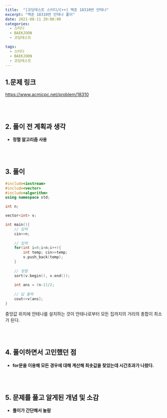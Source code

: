 ```yaml
---
title:  "[코딩테스트 스터디/C++] 백준 18310번 안테나"
excerpt: "백준 18310번 안테나 풀이"
date: 2021-08-11 20:00:00
categories:
  - 스터디
  - BAEKJOON
  - 코딩테스트

tags:
  - 스터디
  - BAEKJOON
  - 코딩테스트
---
```


## 1.문제 링크

https://www.acmicpc.net/problem/18310

<br>
<br>

## 2. 풀이 전 계획과 생각

- **정렬 알고리즘 사용**


<br>
<br>

## 3. 풀이

```cpp
#include<iostream>
#include<vector>
#include<algorithm>
using namespace std;

int n;

vector<int> v;

int main(){
	// 입력  
	cin>>n;
	
	// 입력  
	for(int i=0;i<n;i++){
		int temp; cin>>temp;
		v.push_back(temp);
	}
	
	// 정렬  
	sort(v.begin(), v.end());
	
	int ans = (n-1)/2;
	
	// 답 출력  
	cout<<v[ans];
} 
```
중앙값 위치에 안테나를 설치하는 것이 안테나로부터 모든 집까지의 거리의 총합이 최소가 된다.

<br>
<br>

## 4. 풀이하면서 고민했던 점

- **for문을 이용해 모든 경우에 대해 계산해 최솟값을 찾았는데 시간초과가 나왔다.**


<br>
<br>

## 5. 문제를 풀고 알게된 개념 및 소감
- **풀이가 간단해서 놀람**